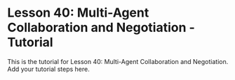 # Lesson 40: Multi-Agent Collaboration and Negotiation - Tutorial

This is the tutorial for Lesson 40: Multi-Agent Collaboration and Negotiation. Add your tutorial steps here.
